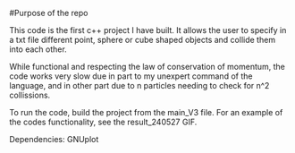 #Purpose of the repo

This code is the first c++ project I have built. It allows the user to specify in a txt file different point, sphere or cube shaped objects and collide them into each other. 

While functional and respecting the law of conservation of momentum, the code works very slow due in part to my unexpert command of the language, and in other part due to n particles needing to check for n^2 collissions.

To run the code, build the project from the main_V3 file. For an example of the codes functionality, see the result_240527 GIF.

Dependencies: GNUplot
